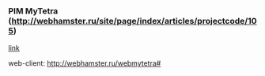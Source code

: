 ### PIM MyTetra (http://webhamster.ru/site/page/index/articles/projectcode/105)

[link](http://webhamster.ru/mytetrashare/index/http:~~raw.github.com~anatolean~mytetra~master~mytetra.xml)

web-client: http://webhamster.ru/webmytetra#
